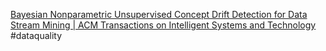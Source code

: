 [Bayesian Nonparametric Unsupervised Concept Drift Detection for Data Stream Mining | ACM Transactions on Intelligent Systems and Technology](https://dl.acm.org/doi/10.1145/3420034)
#dataquality

